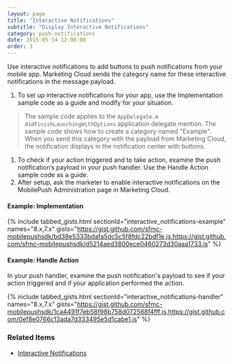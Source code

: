 ```yaml
---
layout: page
title: "Interactive Notifications"
subtitle: "Display Interactive Notifications"
category: push-notifications
date: 2015-05-14 12:00:00
order: 3
---
```

Use interactive notifications to add buttons to push notifications from your mobile app. Marketing Cloud sends the category name for these interactive notifications in the message payload.

1. To set up interactive notifications for your app, use the Implementation sample code as a guide and modify for your situation.
 > The sample code applies to the `AppDelegate.m` `didFinishLaunchingWithOptions` application delegate mention.
 > The sample code shows how to create a category named "Example". When you send this category with the payload from Marketing Cloud, the notification displays in the notification center with buttons.

1. To check if your action triggered and to take action, examine the push notification’s payload in your push handler. Use the Handle Action sample code as a guide.
1. After setup, ask the marketer to enable interactive notifications on the MobilePush Administration page in Marketing Cloud.

#### Example: Implementation

{% include tabbed_gists.html sectionId="interactive_notifications-example" names="8.x,7.x" gists="https://gist.github.com/sfmc-mobilepushsdk/bd38e5333bdafa5dc5c5f8fdc22bdf1e.js,https://gist.github.com/sfmc-mobilepushsdk/d5214aed3800ece0460273d30aaa1733.js" %}

#### Example: Handle Action

In your push handler, examine the push notification's payload to see if your action triggered and if your application performed the action.

{% include tabbed_gists.html sectionId="interactive_notifications-handler" names="8.x,7.x" gists="https://gist.github.com/sfmc-mobilepushsdk/1ca4491f7eb58f98b758d072568f4fff.js,https://gist.github.com/0ef8e0766c13ada7d333495e5d1cabe1.js" %}

### Related Items
* [Interactive Notifications](https://help.salesforce.com/articleView?id=mc_mp_interactive_notifications.htm&type=5#interactiveNotifications)
